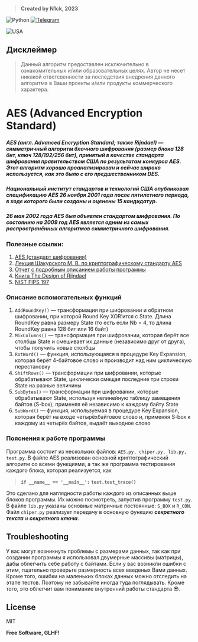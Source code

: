 > **Created by N1ck, 2023**

![Python](https://img.shields.io/badge/python-3670A0?style=for-the-badge&logo=python&logoColor=ffdd54) [![Telegram](https://img.shields.io/badge/Telegram-2CA5E0?style=for-the-badge&logo=telegram&logoColor=white)](https://t.me/n1ck_dv)

![USA](https://cdn2.steamgriddb.com/file/sgdb-cdn/icon/8b3bac12926cc1d9fb5d68783376971d/32/256x256.png)

## Дисклеймер
> Данный алгоритм предоставлен исключительно  в ознакомительных и/или образовательных целях. Автор не несет никакой ответсвенности за последствия внедрения данного алгоритма в Ваши проекты и/или продукты коммерческого характера.

# AES (Advanced Encryption Standard)
##### AES (англ. Advanced Encryption Standard; также Rijndael) — симметричный алгоритм блочного шифрования (размер блока 128 бит, ключ 128/192/256 бит), принятый в качестве стандарта шифрования правительством США по результатам конкурса AES. Этот алгоритм хорошо проанализирован и сейчас широко используется, как это было с его предшественником DES. 
##### Национальный институт стандартов и технологий США опубликовал спецификацию AES 26 ноября 2001 года после пятилетнего периода, в ходе которого были созданы и оценены 15 кандидатур. 
##### 26 мая 2002 года AES был объявлен стандартом шифрования. По состоянию на 2009 год AES является одним из самых распространённых алгоритмов симметричного шифрования.

### Полезные ссылки:
1. [AES (стандарт шифрования)](https://ru.wikipedia.org/wiki/AES_(%D1%81%D1%82%D0%B0%D0%BD%D0%B4%D0%B0%D1%80%D1%82_%D1%88%D0%B8%D1%84%D1%80%D0%BE%D0%B2%D0%B0%D0%BD%D0%B8%D1%8F) "Wikipedia")
2. [Лекция Шакурского М. В. по криптографическому стандарту AES](https://disk.yandex.ru/i/Eee00J0Gfv9IMQ "Яндекс.Диск")
3. [Отчет с подробным описанием работы программы](https://disk.yandex.ru/i/j7i6vwTVFYkQKw "Яндекс.Диск")
4. [Книга The Design of Rijndael](https://disk.yandex.ru/i/jgQw515g5FtVmg "Яндекс.Диск")
5. [NIST FIPS 197](https://disk.yandex.ru/i/JyCSzRt7Ny1e7w "Яндекс.Диск")

### Описание вспомогательных функций
1. `AddRoundKey()` — трансформация при шифровании и обратном шифровании, при которой Round Key XOR’ится c State. Длина RoundKey равна размеру State (то есть если Nb = 4, то длина RoundKey равна 128 бит или 16 байт)
2. `MixColumns()` — трансформация при шифровании, которая берёт все столбцы State и смешивает их данные (независимо друг от друга), чтобы получить новые столбцы
3. `RotWord()` — функция, использующаяся в процедуре Key Expansion, которая берёт 4-байтовое слово и производит над ним циклическую перестановку
4. `ShiftRows()` — трансформации при шифровании, которые обрабатывают State, циклически смещая последние три строки State на разные величины
5. `SubBytes()` — трансформации при шифровании, которые обрабатывают State, используя нелинейную таблицу замещения байтов (S-box), применяя её независимо к каждому байту State
6. `SubWord()` — функция, используемая в процедуре Key Expansion, которая берёт на входе четырёхбайтовое слово и, применяя S-box к каждому из четырёх байтов, выдаёт выходное слово 

### Пояснения к работе программы
Программа состоит из нескольких файлов: `AES.py, chiper.py, lib.py, test.py`.
В файле AES реализован основной криптографический алгоритм со всеми функциями, а так же программа тестирования каждого блока, которая реализуется, как
>**`if __name__ == '__main__':`**
>   **`test.test_trace()`**

Это сделано для наглядности работы каждого из описанных выше блоков программы. Их можно посмотреть, запустив программу `test.py`.
В файле `lib.py` указаны основные матричные постоянные: `S_BOX` и `R_CON`.
Файл `chiper.py` реализует передачу в основную функцию _**секретного текста**_ и _**секретного ключа**_.

## Troubleshooting
У вас могут возникнуть проблемы с размерами данных, так как при создании программы я использовал двумерные массивы (матрицы), дабы облегчить себе работу с байтами. Если у вас возникли ошибки с этим, тщательно проверьте размерность всех введеных Вами данных.
Кроме того, ошибки на маленьких блоках данных можно отследить на этапе тестов. Поэтому не забывайте иногда туда поглядывать. Кроме того, это облегчит вам понимание внутренний работы стандарта 😎.

## License

MIT

**Free Software, GLHF!**